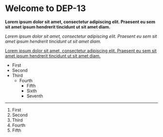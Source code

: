 # Welcome to DEP-13

**Lorem ipsum dolor sit amet, consectetur adipiscing elit. Praesent eu sem sit amet ipsum hendrerit tincidunt ut sit amet diam.**

*Lorem ipsum dolor sit amet, consectetur adipiscing elit. Praesent eu sem sit amet ipsum hendrerit tincidunt ut sit amet diam.*

<ins>Lorem ipsum dolor sit amet, consectetur adipiscing elit. Praesent eu sem sit amet ipsum hendrerit tincidunt ut sit amet diam.</ins>

- First
- Second
- Third
  - Fourth
    - Fifth
    - Sixth
    - Seventh
  
<hr>

1. First
2. Second
3. Third
4. Fourth
5. Fifth